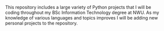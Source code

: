 This repository includes a large variety of Python projects that I will be coding throughout my BSc Information Technology degree at NWU. 
As my knowledge of various languages and topics improves I will be adding new personal projects to the repository.

